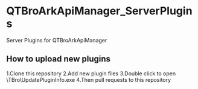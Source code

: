 # QTBroArkApiManager_ServerPlugins
Server Plugins for QTBroArkApiManager

## How to upload new plugins
1.Clone this repository
2.Add new plugin files
3.Double click to open \TBro\UpdatePluginInfo.exe
4.Then pull requests to this repository
